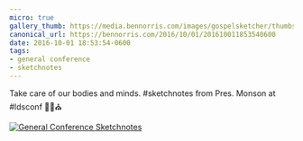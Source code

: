```yaml
---
micro: true
gallery_thumb: https://media.bennorris.com/images/gospelsketcher/thumbs/oct-16-3-monson-01.jpg
canonical_url: https://bennorris.com/2016/10/01/201610011853540600
date: 2016-10-01 18:53:54-0600
tags:
- general conference
- sketchnotes
---
```


Take care of our bodies and minds. #sketchnotes from Pres. Monson at #ldsconf  ✍🏼⛪️

[![General Conference Sketchnotes](https://media.bennorris.com/images/gospelsketcher/general-conference/oct-2016/oct-16-3-monson-01.jpg)](https://media.bennorris.com/images/gospelsketcher/general-conference/oct-2016/oct-16-3-monson-01.jpg)

